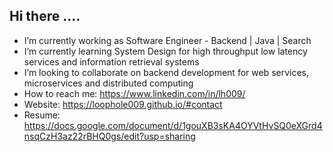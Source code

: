 ## Hi there ....

* I’m currently working as Software Engineer - Backend | Java | Search
* I’m currently learning System Design for high throughput low latency services and information retrieval systems
* I’m looking to collaborate on backend development for web services, microservices and distributed computing
* How to reach me: https://www.linkedin.com/in/lh009/
* Website: https://loophole009.github.io/#contact
* Resume: https://docs.google.com/document/d/1gouXB3sKA4OYVtHvSQ0eXGrd4nsqCzH3az22rBHQ0gs/edit?usp=sharing         
